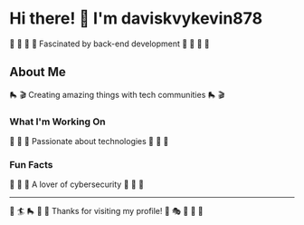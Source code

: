 # Hi there! 👋 I'm daviskvykevin878

🎸 🥊 🏓 🏑 Fascinated by back-end development 🎸 🥊 🏓 🏑

## About Me
🛼 🎬 Creating amazing things with tech communities 🛼 🎬

### What I'm Working On
🎰 🎸 🎰 Passionate about technologies 🎰 🎸 🎰

### Fun Facts
🥊 🎷 🥋 A lover of cybersecurity 🥊 🎷 🥋

---
🎱 🏄 🛼 🎳 🎺 Thanks for visiting my profile! 🎰 🎭 🛶 🏓 🎾
